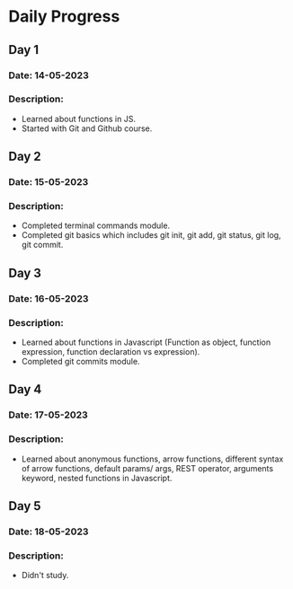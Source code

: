 # Daily Progress

## Day 1

### Date: 14-05-2023

### Description:

- Learned about functions in JS.
- Started with Git and Github course.

## Day 2

### Date: 15-05-2023

### Description:

- Completed terminal commands module.
- Completed git basics which includes git init, git add, git status, git log, git commit.

## Day 3

### Date: 16-05-2023

### Description:

- Learned about functions in Javascript (Function as object, function expression, function declaration vs expression).
- Completed git commits module.

## Day 4

### Date: 17-05-2023

### Description:

- Learned about anonymous functions, arrow functions, different syntax of arrow functions, default params/ args, REST operator, arguments keyword, nested functions in Javascript.

## Day 5

### Date: 18-05-2023

### Description:

- Didn't study.

